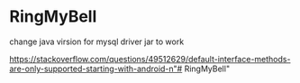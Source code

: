 # RingMyBell

change java virsion for mysql driver jar to work

https://stackoverflow.com/questions/49512629/default-interface-methods-are-only-supported-starting-with-android-n"# RingMyBell" 
